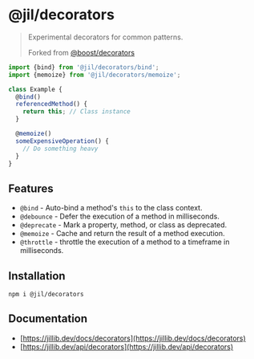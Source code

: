# @jil/decorators

> Experimental decorators for common patterns.
>
> Forked from [@boost/decorators](https://boostlib.dev/docs/decorators)

```ts
import {bind} from '@jil/decorators/bind';
import {memoize} from '@jil/decorators/memoize';

class Example {
  @bind()
  referencedMethod() {
    return this; // Class instance
  }

  @memoize()
  someExpensiveOperation() {
    // Do something heavy
  }
}
```

## Features

- `@bind` - Auto-bind a method's `this` to the class context.
- `@debounce` - Defer the execution of a method in milliseconds.
- `@deprecate` - Mark a property, method, or class as deprecated.
- `@memoize` - Cache and return the result of a method execution.
- `@throttle` - throttle the execution of a method to a timeframe in milliseconds.

## Installation

```
npm i @jil/decorators
```

## Documentation

- [https://jillib.dev/docs/decorators](https://jillib.dev/docs/decorators)
- [https://jillib.dev/api/decorators](https://jillib.dev/api/decorators)
